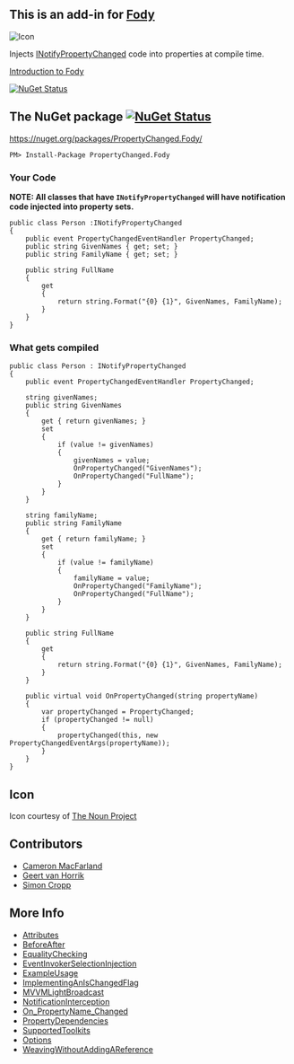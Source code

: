 ## This is an add-in for [Fody](https://github.com/Fody/Fody/) 

![Icon](https://raw.github.com/Fody/PropertyChanged/master/Icons/package_icon.png)

Injects [INotifyPropertyChanged](http://msdn.microsoft.com/en-us/library/system.componentmodel.inotifypropertychanged.aspx) code into properties at compile time.

[Introduction to Fody](http://github.com/Fody/Fody/wiki/SampleUsage) 

[![NuGet Status](https://img.shields.io/gitter/room/fody/fody.svg?style=flat)](https://gitter.im/Fody/Fody)


## The NuGet package  [![NuGet Status](http://img.shields.io/nuget/v/PropertyChanged.Fody.svg?style=flat)](https://www.nuget.org/packages/PropertyChanged.Fody/)

https://nuget.org/packages/PropertyChanged.Fody/

    PM> Install-Package PropertyChanged.Fody


### Your Code

**NOTE: All classes that have `INotifyPropertyChanged` will have notification code injected into property sets.**

```
public class Person :INotifyPropertyChanged
{
    public event PropertyChangedEventHandler PropertyChanged;
    public string GivenNames { get; set; }
    public string FamilyName { get; set; }

    public string FullName
    {
        get
        {
            return string.Format("{0} {1}", GivenNames, FamilyName);
        }
    }
}
```


### What gets compiled

```
public class Person : INotifyPropertyChanged
{
    public event PropertyChangedEventHandler PropertyChanged;

    string givenNames;
    public string GivenNames
    {
        get { return givenNames; }
        set
        {
            if (value != givenNames)
            {
                givenNames = value;
                OnPropertyChanged("GivenNames");
                OnPropertyChanged("FullName");
            }
        }
    }

    string familyName;
    public string FamilyName
    {
        get { return familyName; }
        set 
        {
            if (value != familyName)
            {
                familyName = value;
                OnPropertyChanged("FamilyName");
                OnPropertyChanged("FullName");
            }
        }
    }

    public string FullName
    {
        get
        {
            return string.Format("{0} {1}", GivenNames, FamilyName);
        }
    }

    public virtual void OnPropertyChanged(string propertyName)
    {
        var propertyChanged = PropertyChanged;
        if (propertyChanged != null)
        {
            propertyChanged(this, new PropertyChangedEventArgs(propertyName));
        }
    }
}
```


## Icon

Icon courtesy of [The Noun Project](https://thenounproject.com)


## Contributors

 * [Cameron MacFarland](https://github.com/distantcam)
 * [Geert van Horrik](https://github.com/GeertvanHorrik)
 * [Simon Cropp](https://github.com/simoncropp)


## More Info

* [Attributes](https://github.com/Fody/PropertyChanged/wiki/Attributes)
* [BeforeAfter](https://github.com/Fody/PropertyChanged/wiki/BeforeAfter)
* [EqualityChecking](https://github.com/Fody/PropertyChanged/wiki/EqualityChecking)
* [EventInvokerSelectionInjection](https://github.com/Fody/PropertyChanged/wiki/EventInvokerSelectionInjection)
* [ExampleUsage](https://github.com/Fody/PropertyChanged/wiki/ExampleUsage)
* [ImplementingAnIsChangedFlag](https://github.com/Fody/PropertyChanged/wiki/Implementing-An-IsChanged-Flag)
* [MVVMLightBroadcast](https://github.com/Fody/PropertyChanged/wiki/MVVMLightBroadcast)
* [NotificationInterception](https://github.com/Fody/PropertyChanged/wiki/NotificationInterception)
* [On_PropertyName_Changed](https://github.com/Fody/PropertyChanged/wiki/On_PropertyName_Changed)
* [PropertyDependencies](https://github.com/Fody/PropertyChanged/wiki/PropertyDependencies)
* [SupportedToolkits](https://github.com/Fody/PropertyChanged/wiki/SupportedToolkits)
* [Options](https://github.com/Fody/PropertyChanged/wiki/Options)
* [WeavingWithoutAddingAReference](https://github.com/Fody/PropertyChanged/wiki/WeavingWithoutAddingAReference)
